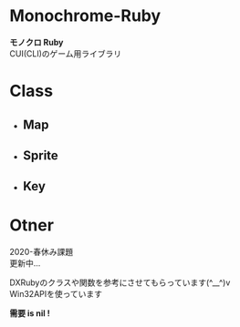 # Monochrome-Ruby
__モノクロ Ruby__  
CUI(CLI)のゲーム用ライブラリ  

# Class
- ## Map
- ## Sprite
- ## Key

# Otner  
2020-春休み課題  
更新中... 

DXRubyのクラスや関数を参考にさせてもらっています(^__^)v  
Win32APIを使っています  

__需要 is nil !__
